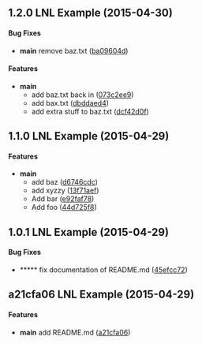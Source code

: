<a name="1.2.0"></a>
## 1.2.0 LNL Example (2015-04-30)


#### Bug Fixes

* **main**  remove baz.txt ([ba09604d](https://github.com/orclev/lnl-example/commit/ba09604dd1c3670582fdbf1de23810eab68bf726))

#### Features

* **main**
  *  add baz.txt back in ([073c2ee9](https://github.com/orclev/lnl-example/commit/073c2ee9fe4e9845d5632e7665cae6ad587dadfe))
  *  add bax.txt ([dbddaed4](https://github.com/orclev/lnl-example/commit/dbddaed4c9407ebfe5a27ace5a1f02444dcadaa2))
  *  add extra stuff to baz.txt ([dcf42d0f](https://github.com/orclev/lnl-example/commit/dcf42d0fdcd0b913798b2465c50179f95d2e3f1c))



<a name="1.1.0"></a>
## 1.1.0 LNL Example (2015-04-29)


#### Features

* **main**
  *  add baz ([d6746cdc](https://github.com/orclev/lnl-example/commit/d6746cdcf6f1f12227fdc9ce05e72d5ed0fce5a0))
  *  add xyzzy ([13f71aef](https://github.com/orclev/lnl-example/commit/13f71aef593d58f29d5325f469e8b7b7db91bb69))
  *  Add bar ([e92faf78](https://github.com/orclev/lnl-example/commit/e92faf78888ae70a6e9bf44e697b23827d140428))
  *  Add foo ([44d725f8](https://github.com/orclev/lnl-example/commit/44d725f8a58506ab12f50e2c8b4ff316bfee6265))



<a name="1.0.1"></a>
## 1.0.1 LNL Example (2015-04-29)


#### Bug Fixes

* *****  fix documentation of README.md ([45efcc72](https://github.com/orclev/lnl-example/commit/45efcc72f3a572db8e248f39fa67ca6f451c5733))



<a name="a21cfa06"></a>
## a21cfa06 LNL Example (2015-04-29)


#### Features

* **main**  add README.md ([a21cfa06](https://github.com/orclev/lnl-example/commit/a21cfa0689b0bd45224df02bb82cfe6d9f2e545e))



